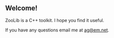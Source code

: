 Welcome!
--------

ZooLib is a C++ toolkit. I hope you find it useful.

If you have any questions email me at ag@em.net.
